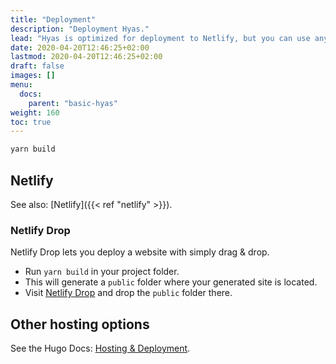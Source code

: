 ```yaml
---
title: "Deployment"
description: "Deployment Hyas."
lead: "Hyas is optimized for deployment to Netlify, but you can use any other static web host if you prefer."
date: 2020-04-20T12:46:25+02:00
lastmod: 2020-04-20T12:46:25+02:00
draft: false
images: []
menu: 
  docs:
    parent: "basic-hyas"
weight: 160
toc: true
---
```


```bash
yarn build
```

## Netlify
See also: [Netlify]({{< ref "netlify" >}}).

### Netlify Drop

Netlify Drop lets you deploy a website with simply drag & drop.

- Run `yarn build` in your project folder.
- This will generate a `public` folder where your generated site is located.
- Visit [Netlify Drop](https://app.netlify.com/drop) and drop the `public` folder there.

## Other hosting options

See the Hugo Docs: [Hosting & Deployment](https://gohugo.io/hosting-and-deployment/).

